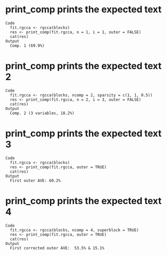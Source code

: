 # print_comp prints the expected text

    Code
      fit.rgcca <- rgcca(blocks)
      res <- print_comp(fit.rgcca, n = 1, i = 1, outer = FALSE)
      cat(res)
    Output
      Comp. 1 (69.9%)

# print_comp prints the expected text 2

    Code
      fit.rgcca <- rgcca(blocks, ncomp = 2, sparsity = c(1, 1, 0.5))
      res <- print_comp(fit.rgcca, n = 2, i = 3, outer = FALSE)
      cat(res)
    Output
      Comp. 2 (3 variables, 18.2%)

# print_comp prints the expected text 3

    Code
      fit.rgcca <- rgcca(blocks)
      res <- print_comp(fit.rgcca, outer = TRUE)
      cat(res)
    Output
      First outer AVE: 60.2%

# print_comp prints the expected text 4

    Code
      fit.rgcca <- rgcca(blocks, ncomp = 4, superblock = TRUE)
      res <- print_comp(fit.rgcca, outer = TRUE)
      cat(res)
    Output
      First corrected outer AVE:  53.5% & 15.1%

